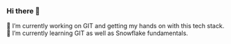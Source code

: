 ### Hi there 👋
🔭 I’m currently working on GIT and getting my hands on with this tech stack.
🌱 I’m currently learning GIT as well as Snowflake fundamentals.
